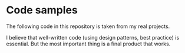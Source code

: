 # Code samples
The following code in this repository is taken from my real projects.

I believe that well-written code (using design patterns, best practice) is essential. But the most important thing is a final product that works.
